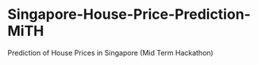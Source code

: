 # Singapore-House-Price-Prediction-MiTH
Prediction of House Prices in Singapore (Mid Term Hackathon)
